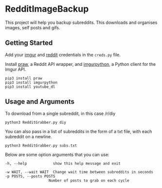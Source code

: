 # RedditImageBackup

This project will help you backup subreddits. This downloads and organises images, self posts and gifs.

## Getting Started

Add your [imgur](https://imgur.com/account/settings/apps) and [reddit](https://www.reddit.com/prefs/apps/) credentials in the `creds.py` file.

Install [praw](https://praw.readthedocs.io/en/latest/), a Reddit API wrapper, and [imgurpython](https://github.com/Imgur/imgurpython), a Python client for the Imgur API.

    pip3 install praw
    pip3 install imgurpython
    pip3 install youtube_dl

## Usage and Arguments
To download from a single subreddit, in this case /r/diy

    python3 RedditGrabber.py diy
You can also pass in a list of subreddits in the form of a txt file, with each subreddit on a newline.

    python3 RedditGrabber.py subs.txt

Below are some option arguments that you can use:

    -h, --help            show this help message and exit

    -w WAIT, --wait WAIT  Change wait time between subreddits in seconds
    -p POSTS, --posts POSTS
                        Number of posts to grab on each cycle
